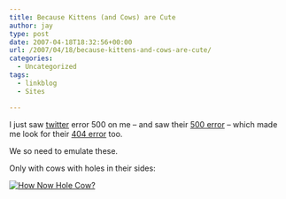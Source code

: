 ```yaml
---
title: Because Kittens (and Cows) are Cute
author: jay
type: post
date: 2007-04-18T18:32:56+00:00
url: /2007/04/18/because-kittens-and-cows-are-cute/
categories:
  - Uncategorized
tags:
  - linkblog
  - Sites

---
```

I just saw [twitter][1] error 500 on me &#8211; and saw their [500 error][2] &#8211; which made me look for their [404 error][3] too.

We so need to emulate these.

Only with cows with holes in their sides:

[![How Now Hole Cow?][4]][5]

 [1]: http://twitter.com
 [2]: http://twitter.com/500.html
 [3]: http://twitter.com/404.html
 [4]: http://farm1.static.flickr.com/193/460834448_f4cae2c39c_m.jpg
 [5]: http://www.flickr.com/photos/rambleon/460834448/ (Photo Sharing)